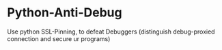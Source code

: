 # Python-Anti-Debug
Use python SSL-Pinning, to defeat Debuggers (distinguish debug-proxied connection and secure ur programs)
